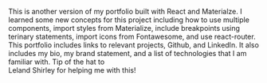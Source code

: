 This is another version of my portfolio built with React and Materialze. I learned some new concepts for this project including how to use multiple components, import styles from Materialize, include breakpoints using terinary statements, import icons from Fontawesome, and use react-router. This portfolio includes links to relevant projects, Github, and LinkedIn. It also includes my bio, my brand statement, and a list of technologies that I am familiar with. Tip of the hat to <br> Leland Shirley for helping me with this!
